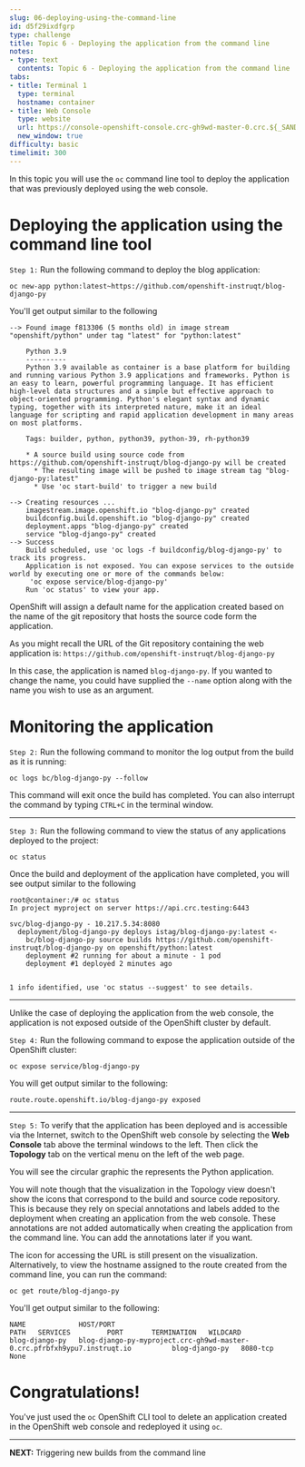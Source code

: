```yaml
---
slug: 06-deploying-using-the-command-line
id: d5f29ixdfgrp
type: challenge
title: Topic 6 - Deploying the application from the command line
notes:
- type: text
  contents: Topic 6 - Deploying the application from the command line
tabs:
- title: Terminal 1
  type: terminal
  hostname: container
- title: Web Console
  type: website
  url: https://console-openshift-console.crc-gh9wd-master-0.crc.${_SANDBOX_ID}.instruqt.io
  new_window: true
difficulty: basic
timelimit: 300
---
```


In this topic you will use the `oc` command line tool to deploy the application that was previously deployed using the web console.

# Deploying the application using the command line tool

`Step 1:` Run the following command to deploy the blog application:

```
oc new-app python:latest~https://github.com/openshift-instruqt/blog-django-py
```

You'll get output similar to the following

```
--> Found image f813306 (5 months old) in image stream "openshift/python" under tag "latest" for "python:latest"

    Python 3.9
    ----------
    Python 3.9 available as container is a base platform for building and running various Python 3.9 applications and frameworks. Python is an easy to learn, powerful programming language. It has efficient high-level data structures and a simple but effective approach to object-oriented programming. Python's elegant syntax and dynamic typing, together with its interpreted nature, make it an ideal language for scripting and rapid application development in many areas on most platforms.

    Tags: builder, python, python39, python-39, rh-python39

    * A source build using source code from https://github.com/openshift-instruqt/blog-django-py will be created
      * The resulting image will be pushed to image stream tag "blog-django-py:latest"
      * Use 'oc start-build' to trigger a new build

--> Creating resources ...
    imagestream.image.openshift.io "blog-django-py" created
    buildconfig.build.openshift.io "blog-django-py" created
    deployment.apps "blog-django-py" created
    service "blog-django-py" created
--> Success
    Build scheduled, use 'oc logs -f buildconfig/blog-django-py' to track its progress.
    Application is not exposed. You can expose services to the outside world by executing one or more of the commands below:
     'oc expose service/blog-django-py'
    Run 'oc status' to view your app.
```

OpenShift will assign a default name for the application created based on the name of the git repository that hosts the source code form the application.

As you might recall the URL of the Git repository containing the web application is: `https://github.com/openshift-instruqt/blog-django-py`

In this case, the application is named `blog-django-py`. If you wanted to change the name, you could have supplied the ``--name`` option along with the name you wish to use as an argument.

# Monitoring the application

`Step 2:` Run the following command to monitor the log output from the build as it is running:

```
oc logs bc/blog-django-py --follow
```

This command will exit once the build has completed. You can also interrupt the command by typing `CTRL+C` in the terminal window.

----

`Step 3:` Run the following command to view the status of any applications deployed to the project:

```
oc status
```

Once the build and deployment of the application have completed, you will see output similar to the following

```
root@container:/# oc status
In project myproject on server https://api.crc.testing:6443

svc/blog-django-py - 10.217.5.34:8080
  deployment/blog-django-py deploys istag/blog-django-py:latest <-
    bc/blog-django-py source builds https://github.com/openshift-instruqt/blog-django-py on openshift/python:latest
    deployment #2 running for about a minute - 1 pod
    deployment #1 deployed 2 minutes ago


1 info identified, use 'oc status --suggest' to see details.
```
----

Unlike the case of deploying the application from the web console, the application is not exposed outside of the OpenShift cluster by default.

`Step 4:` Run the following command to expose the application outside of the OpenShift cluster:


```
oc expose service/blog-django-py
```

You will get output similar to the following:

```
route.route.openshift.io/blog-django-py exposed
```

----

`Step 5:` To verify that the application has been deployed and is accessible via the Internet, switch to the OpenShift web console by selecting the **Web Console** tab above the terminal windows to the left. Then click the **Topology** tab on the vertical menu on the left of the web page.

You will see the circular graphic the represents the Python application.

You will note though that the visualization in the Topology view doesn't show the icons that correspond to the build and source code repository. This is because they rely on special annotations and labels added to the deployment when creating an application from the web console. These annotations are not added automatically when creating the application from the command line. You can add the annotations later if you want.

The icon for accessing the URL is still present on the visualization. Alternatively, to view the hostname assigned to the route created from the command line, you can run the command:

```
oc get route/blog-django-py
```

You'll get output similar to the following:

```
NAME             HOST/PORT                                                                  PATH   SERVICES         PORT       TERMINATION   WILDCARD
blog-django-py   blog-django-py-myproject.crc-gh9wd-master-0.crc.pfrbfxh9ypu7.instruqt.io          blog-django-py   8080-tcp                 None
```

# Congratulations!

You've just used the `oc` OpenShift CLI tool to delete an application created in the OpenShift web console and redeployed it using `oc`.

----

**NEXT:** Triggering new builds from the command line
